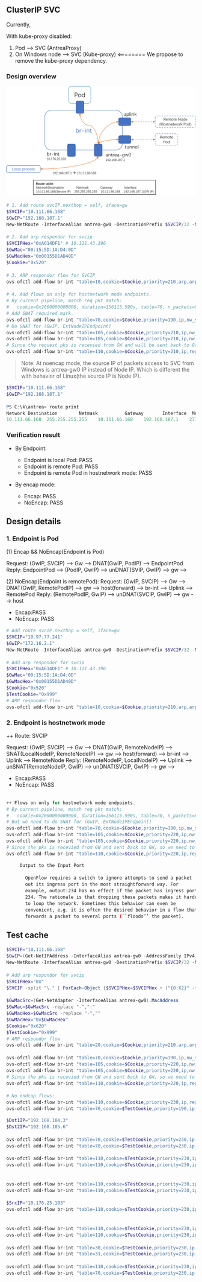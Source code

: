 ## ClusterIP SVC

Currently, 

With kube-proxy disabled:
1. Pod --> SVC (AntreaProxy)
2. On Windows node --> SVC (Kube-proxy)   <======== We propose to remove the kube-proxy dependency.

### Design overview

![Design](assets/clusterip_design.png)

``` powershell
# 1. Add route svcIP.nexthop = self, iface=gw
$SVCIP="10.111.66.168"
$GwIP="192.168.187.1"
New-NetRoute -InterfaceAlias antrea-gw0 -DestinationPrefix $SVCIP/32 -NextHop $SGWIP

# 2. Add arp respondor for svcip
$SVCIPHex="0xA614DF1" # 10.111.43.196
$GwMac="00:15:5D:1A:D4:0D"
$GwMacHex="0x00155D1AD40D"
$Cookie="0x520"

# 3. ARP respondor flow for SVCIP
ovs-ofctl add-flow br-int "table=10,cookie=$Cookie,priority=210,arp,arp_tpa=$SVCIP,arp_op=1 actions=move:NXM_OF_ETH_SRC[]->NXM_OF_ETH_DST[],mod_dl_src:$GwMac,load:0x2->NXM_OF_ARP_OP[],move:NXM_NX_ARP_SHA[]->NXM_NX_ARP_THA[],load:$GwMacHex->NXM_NX_ARP_SHA[],move:NXM_OF_ARP_SPA[]->NXM_OF_ARP_TPA[],load:$SVCIPHex->NXM_OF_ARP_SPA[],IN_PORT"

# 4. Add flows on only for hostnetwork mode endpoints.
# By current pipeline, match req pkt match:
#   cookie=0x2000000000000, duration=156115.590s, table=70, n_packets=6473, n_bytes=1990634, priority=0 actions=resubmit(,80)
# Add SNAT required mark.
ovs-ofctl add-flow br-int "table=70,cookie=$Cookie,priority=190,ip,nw_src=$GwIP,ct_state=+dnat,reg0=0x1/0xffff,ct_mark=0x21 actions=load:0x1->NXM_NX_REG0[17],resubmit(,80)"
# Do SNAT for (GwIP, ExtNodeIPEndpoint)
ovs-ofctl add-flow br-int "table=105,cookie=$Cookie,priority=210,ip,nw_src=$GwIP,ct_state=+new+trk,reg0=0x1/0xffff,ct_mark=0x21,reg0=0x20000/0x20000 actions=ct(commit,table=110,zone=65500,nat(src=10.176.25.244),exec(load:0x40->NXM_NX_CT_MARK[]))"
ovs-ofctl add-flow br-int "table=105,cookie=$Cookie,priority=210,ip,nw_src=$GwIP,ct_state=-new+trk,reg0=0x1/0xffff,ct_mark=0x21,reg0=0x20000/0x20000 actions=ct(table=110,zone=65500,nat)"
# Since the request pks is recevied from GW and will be sent back to Gw for routing, so we need to use "in_port" which is required by OVS.
ovs-ofctl add-flow br-int "table=110,cookie=$Cookie,priority=210,ip,reg0=0x1/0xffff,reg0=0x20000/0x20000,reg1=0x2/0xffff actions=in_port"
```

> Note: At noencap mode, the source IP of packets access to SVC from Windows is antrea-gw0 IP instead of Node IP. Which is different the with behavior of Linux(the source IP is Node IP).

``` powershell
$SVCIP="10.111.66.168"
$GwIP="192.168.187.1"

PS C:\k\antrea> route print
Network Destination        Netmask          Gateway       Interface  Metric
10.111.66.168  255.255.255.255    10.111.66.168    192.168.187.1    271
```

### Verification result

- By Endpoint:
  - Endpoint is local Pod: PASS
  - Endpoint is remote Pod: PASS
  - Endpoint is remote Pod in hostnetwork mode: PASS

- By encap mode:
  - Encap: PASS
  - NoEncap: PASS

## Design details

### 1. Endpoint is Pod

(1) Encap && NoEncap(Endpoint is Pod)

Request: (GwIP, SVCIP) --> Gw --> DNAT(GwIP, PodIP) --> EndpointPod
Reply: EndpointPod --> (PodIP, GwIP) --> unDNAT(SVIP, GwIP) --> gw -->

(2) NoEncap(Endpoint is remotePod):
Request: (GwIP, SVCIP) --> Gw --> DNAT(GwIP, RemotePodIP) --> gw --> host(forward) --> br-int --> Uplink --> RemotePod
Reply: (RemotePodIP, GwIP) --> unDNAT(SVCIP, GwIP) --> gw --> host

- Encap:PASS
- NoEncap: PASS

``` powershell
# Add route svcIP.nexthop = self, iface=gw
$SVCIP="10.97.77.241"
$GwIP="172.16.2.1"
New-NetRoute -InterfaceAlias antrea-gw0 -DestinationPrefix $SVCIP/32 -NextHop $GWIP

# Add arp respondor for svcip
$SVCIPHex="0xA614DF1" # 10.111.43.196
$GwMac="00:15:5D:1A:D4:0D"
$GwMacHex="0x00155D1AD40D"
$Cookie="0x520"
$TestCookie="0x999"
# ARP respondor flow
ovs-ofctl add-flow br-int "table=10,cookie=$Cookie,priority=210,arp,arp_tpa=$SVCIP,arp_op=1 actions=move:NXM_OF_ETH_SRC[]->NXM_OF_ETH_DST[],mod_dl_src:$GwMac,load:0x2->NXM_OF_ARP_OP[],move:NXM_NX_ARP_SHA[]->NXM_NX_ARP_THA[],load:$GwMacHex->NXM_NX_ARP_SHA[],move:NXM_OF_ARP_SPA[]->NXM_OF_ARP_TPA[],load:$SVCIPHex->NXM_OF_ARP_SPA[],IN_PORT"

```

### 2. Endpoint is hostnetwork mode

++ Route: SVCIP

Request: (GwIP, SVCIP) --> Gw --> DNAT(GwIP, RemoteNodeIP) --> SNAT(LocalNodeIP, RemoteNodeIP) --> gw --> host(forward) --> br-int --> Uplink --> RemoteNode
Reply: (RemoteNodeIP, LocalNodeIP) --> Uplink --> unSNAT(RemoteNodeIP, GwIP) --> unDNAT(SVCIP, GwIP) --> gw -->

- Encap:PASS
- NoEncap: PASS

``` powershell

++ Flows on only for hostnetwork mode endpoints.
# By current pipeline, match req pkt match:
#   cookie=0x2000000000000, duration=156115.590s, table=70, n_packets=6473, n_bytes=1990634, priority=0 actions=resubmit(,80)
# But we need to do SNAT for (GwIP, ExtNodeIPEndpoint)
ovs-ofctl add-flow br-int "table=70,cookie=$Cookie,priority=190,ip,nw_src=$GwIP,ct_state=+dnat,reg0=0x1/0xffff,ct_mark=0x21 actions=load:0x1->NXM_NX_REG0[17],resubmit(,80)"
ovs-ofctl add-flow br-int "table=105,cookie=$Cookie,priority=220,ip,nw_src=$GwIP,ct_state=+new,reg0=0x1/0xffff,ct_mark=0x21,reg0=0x20000/0x20000 actions=ct(commit,table=110,zone=65500,nat(src=10.176.25.244),exec(load:0x40->NXM_NX_CT_MARK[]))"
ovs-ofctl add-flow br-int "table=105,cookie=$Cookie,priority=220,ip,nw_src=$GwIP,ct_state=-new,reg0=0x1/0xffff,ct_mark=0x21,reg0=0x20000/0x20000 actions=ct(table=110,zone=65500,nat)"
# Since the pks is recevied from GW and sent back to GW, so we need to use "in_port" which is required by OVS.
ovs-ofctl add-flow br-int "table=110,cookie=$Cookie,priority=220,ip,reg0=0x1/0xffff,reg0=0x20000/0x20000,reg1=0x2/0xffff actions=in_port"
```

``` bash
     Output to the Input Port

       OpenFlow requires a switch to ignore attempts to send a packet
       out its ingress port in the most straightforward way. For
       example, output:234 has no effect if the packet has ingress port
       234. The rationale is that dropping these packets makes it harder
       to loop the network. Sometimes this behavior can even be
       convenient, e.g. it is often the desired behavior in a flow that
       forwards a packet to several ports (``floods’’ the packet).
```
## Test cache

``` powershell
$SVCIP="10.111.66.168"
$GwIP=(Get-NetIPAddress -InterfaceAlias antrea-gw0 -AddressFamily IPv4).IPAddress
New-NetRoute -InterfaceAlias antrea-gw0 -DestinationPrefix $SVCIP/32 -NextHop $GwIP

# Add arp respondor for svcip
$SVCIPHex="0x"
$SVCIP -split "\." | ForEach-Object {$SVCIPHex=$SVCIPHex + ("{0:X2}" -f  [convert]::ToInt32($_, 10)) }

$GwMacSrc=(Get-NetAdapter -InterfaceAlias antrea-gw0).MacAddress
$GwMac=$GwMacSrc -replace "-",":"
$GwMacHex=$GwMacSrc -replace "-",""
$GwMacHex="0x$GwMacHex"
$Cookie="0x620"
$TestCookie="0x999"
# ARP respondor flow
ovs-ofctl add-flow br-int "table=20,cookie=$Cookie,priority=210,arp,arp_tpa=$SVCIP,arp_op=1 actions=move:NXM_OF_ETH_SRC[]->NXM_OF_ETH_DST[],mod_dl_src:$GwMac,load:0x2->NXM_OF_ARP_OP[],move:NXM_NX_ARP_SHA[]->NXM_NX_ARP_THA[],load:$GwMacHex->NXM_NX_ARP_SHA[],move:NXM_OF_ARP_SPA[]->NXM_OF_ARP_TPA[],load:$SVCIPHex->NXM_OF_ARP_SPA[],IN_PORT"

ovs-ofctl add-flow br-int "table=70,cookie=$Cookie,priority=190,ip,nw_src=$GwIP,ct_state=+dnat,reg0=0x1/0xffff,ct_mark=0x21 actions=load:0x1->NXM_NX_REG0[17],resubmit(,80)"
ovs-ofctl add-flow br-int "table=105,cookie=$Cookie,priority=220,ip,nw_src=$GwIP,ct_state=+new,reg0=0x1/0xffff,ct_mark=0x21,reg0=0x20000/0x20000 actions=ct(commit,table=110,zone=65500,nat(src=10.176.25.244),exec(load:0x40->NXM_NX_CT_MARK[]))"
ovs-ofctl add-flow br-int "table=105,cookie=$Cookie,priority=220,ip,nw_src=$GwIP,ct_state=-new,reg0=0x1/0xffff,ct_mark=0x21,reg0=0x20000/0x20000 actions=ct(table=110,zone=65500,nat)"
# Since the pks is recevied from GW and sent back to GW, so we need to use "in_port" which is required by OVS.
ovs-ofctl add-flow br-int "table=110,cookie=$Cookie,priority=220,ip,reg0=0x1/0xffff,reg0=0x20000/0x20000,reg1=0x2/0xffff actions=in_port"

# No endcap flows:
ovs-ofctl add-flow br-int "table=110,cookie=$Cookie,priority=230,ip,reg0=0x1/0xffff,reg1=0x2/0xffff actions=in_port"
ovs-ofctl add-flow br-int "table=70,cookie=$TestCookie,priority=190,ip,nw_dst=$GwIP,reg0=0x4/0xffff actions=2"
```


``` powershell
$Dst1IP="192.168.184.3"
$Dst2IP="192.168.185.6"

ovs-ofctl add-flow br-int "table=70,cookie=$TestCookie,priority=230,ip,nw_dst=$Dst1IP actions=drop"
ovs-ofctl add-flow br-int "table=70,cookie=$TestCookie,priority=230,ip,nw_dst=$Dst2IP actions=drop"

ovs-ofctl add-flow br-int "table=110,cookie=$TestCookie,priority=230,ip,nw_dst=$Dst1IP actions=drop"
ovs-ofctl add-flow br-int "table=110,cookie=$TestCookie,priority=230,ip,nw_dst=$Dst2IP actions=drop"


ovs-ofctl add-flow br-int "table=110,cookie=$TestCookie,priority=230,ip,nw_dst=$Dst1IP actions=drop"
ovs-ofctl add-flow br-int "table=110,cookie=$TestCookie,priority=230,ip,nw_dst=$Dst2IP actions=drop"

$SrcIP="10.176.25.103"
ovs-ofctl add-flow br-int "table=110,cookie=$TestCookie,priority=230,ip,nw_src=$SrcIP,reg0=0x1/0xffff actions=in_port"


ovs-ofctl add-flow br-int "table=110,cookie=$TestCookie,priority=230,ip,nw_src=$GwIP,reg0=0x1/0xffff,nw_dst=$Dst1IP actions=in_port"
ovs-ofctl add-flow br-int "table=110,cookie=$TestCookie,priority=230,ip,nw_src=$GwIP,reg0=0x1/0xffff,nw_dst=$Dst2IP actions=in_port"

ovs-ofctl add-flow br-int "table=30,cookie=$TestCookie,priority=230,ip,nw_dst=$GwIP,reg0=0x4/0xffff actions=drop"
ovs-ofctl add-flow br-int "table=31,cookie=$TestCookie,priority=230,ip,nw_dst=$GwIP,reg0=0x4/0xffff,ct_state=-new+trk actions=2"

ovs-ofctl add-flow br-int "table=110,cookie=$TestCookie,priority=230,ip,nw_dst=$GwIP,reg0=0x4/0xffff actions=2"
ovs-ofctl add-flow br-int "table=70,cookie=$TestCookie,priority=230,ip,nw_dst=$GwIP,reg0=0x4/0xffff actions=2"
```